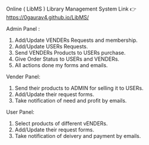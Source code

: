 Online ( LibMS ) Library Management System Link 👉 https://0gaurav4.github.io/LibMS/

Admin Panel :
1. Add/Update VENDERs Requests and membership.
2. Add/Update USERs Requests.
3. Send VENDERs Products to USERs purchase.
4. Give Order Status to USERs and VENDERs.
5. All actions done my forms and emails.

Vender Panel:
1. Send their products to ADMIN for selling it to USERs.
2. Add/Update their request forms.
3. Take notification of need and profit by emails.

User Panel:
1. Select products of different vENDERs.
2. Add/Update their request forms.
3. Take notification of deivery and payment by emails.
